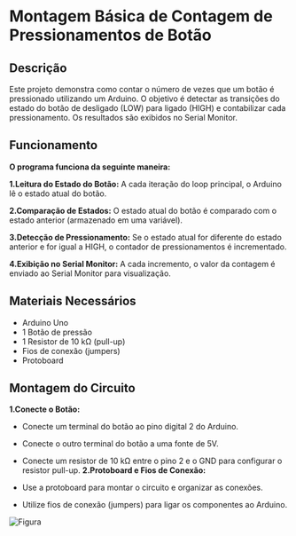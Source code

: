 # Montagem Básica de Contagem de Pressionamentos de Botão
## Descrição
Este projeto demonstra como contar o número de vezes que um botão é pressionado utilizando um Arduino. O objetivo é detectar as transições do estado do botão de desligado (LOW) para ligado (HIGH) e contabilizar cada pressionamento. Os resultados são exibidos no Serial Monitor.

## Funcionamento
**O programa funciona da seguinte maneira:**

**1.Leitura do Estado do Botão:** A cada iteração do loop principal, o Arduino lê o estado atual do botão.

**2.Comparação de Estados:** O estado atual do botão é comparado com o estado anterior (armazenado em uma variável).

**3.Detecção de Pressionamento:** Se o estado atual for diferente do estado anterior e for igual a HIGH, o contador de pressionamentos é incrementado.

**4.Exibição no Serial Monitor:** A cada incremento, o valor da contagem é enviado ao Serial Monitor para visualização.

## Materiais Necessários
* Arduino Uno
* 1 Botão de pressão
* 1 Resistor de 10 kΩ (pull-up)
* Fios de conexão (jumpers)
* Protoboard
## Montagem do Circuito

**1.Conecte o Botão:**

+ Conecte um terminal do botão ao pino digital 2 do Arduino.
+ Conecte o outro terminal do botão a uma fonte de 5V.
+ Conecte um resistor de 10 kΩ entre o pino 2 e o GND para configurar o resistor pull-up.
**2.Protoboard e Fios de Conexão:**

+ Use a protoboard para montar o circuito e organizar as conexões.
+ Utilize fios de conexão (jumpers) para ligar os componentes ao Arduino.




![Figura](https://github.com/user-attachments/assets/4a681359-1e03-46c8-8603-4fcd3bae2ecf)
